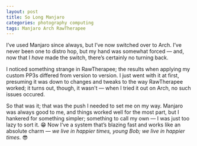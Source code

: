 ```yaml
---
layout: post
title: So Long Manjaro
categories: photography computing
tags: Manjaro Arch RawTherapee
---
```


I’ve used Manjaro since always, but I’ve now switched over to Arch. I’ve never been one to distro hop, but my hand was somewhat forced — and, now that I <i>have</i> made the switch, there’s certainly no turning back.

I noticed something strange in RawTherapee; the results when applying my custom PP3s differed from version to version. I just went with it at first, presuming it was down to changes and tweaks to the way RawTherapee worked; it turns out, though, it wasn't — when I tried it out on Arch, no such issues occured.

So that was it; that was the push I needed to set me on my way. Manjaro was always good to me, and things worked well for the most part, but I hankered for something simpler; something to call my own — I was just too lazy to sort it.&nbsp;😁 Now I’ve a system that’s blazing fast and works like an absolute charm — <i>we live in happier times, young Bob; we live in happier times.</i>&nbsp;😎